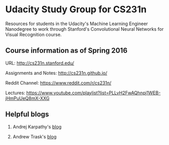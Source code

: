 #  Udacity Study Group for CS231n 

Resources for students in the Udacity's Machine Learning Engineer Nanodegree to work through Stanford's Convolutional Neural Networks for Visual Recognition course. 

## Course information as of Spring 2016

URL: http://cs231n.stanford.edu/

Assignments and Notes: http://cs231n.github.io/

Reddit Channel: https://www.reddit.com/r/cs231n/

Lectures: https://www.youtube.com/playlist?list=PLLvH2FwAQhnpj1WEB-jHmPuUeQ8mX-XXG

## Helpful blogs

1) Andrej Karpathy's [blog](http://karpathy.github.io/)

2) Andrew Trask's [blog](http://iamtrask.github.io/)
